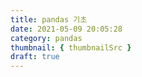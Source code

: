 ```yaml
---
title: pandas 기초
date: 2021-05-09 20:05:28
category: pandas
thumbnail: { thumbnailSrc }
draft: true
---
```


